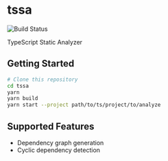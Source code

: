 # tssa

![Build Status](https://github.com/SamChou19815/tssa/workflows/CI/badge.svg)

TypeScript Static Analyzer

## Getting Started

```bash
# Clone this repository
cd tssa
yarn
yarn build
yarn start --project path/to/ts/project/to/analyze
```

## Supported Features

- Dependency graph generation
- Cyclic dependency detection
